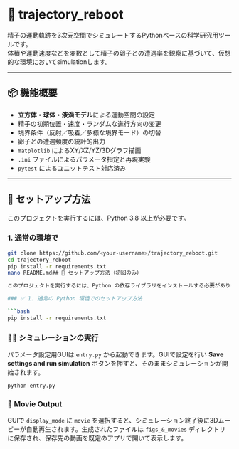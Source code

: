 # 🧬 trajectory_reboot

精子の運動軌跡を3次元空間でシミュレートするPythonベースの科学研究用ツールです。  
体積や運動速度などを変数として精子の卵子との遭遇率を観察に基づいて、仮想的な環境においてsimulationします。

---

## 📦 機能概要

- **立方体・球体・液滴モデル**による運動空間の設定
- 精子の初期位置・速度・ランダムな進行方向の変更
- 境界条件（反射／吸着／多様な境界モード）の切替
- 卵子との遭遇頻度の統計的出力
- `matplotlib` によるXY/XZ/YZ/3Dグラフ描画
- `.ini` ファイルによるパラメータ指定と再現実験
- `pytest` によるユニットテスト対応済み

---

## 🚀 セットアップ方法

このプロジェクトを実行するには、Python 3.8 以上が必要です。

### 1. 通常の環境で

```bash
git clone https://github.com/<your-username>/trajectory_reboot.git
cd trajectory_reboot
pip install -r requirements.txt
nano README.md## 🚀 セットアップ方法（初回のみ）

このプロジェクトを実行するには、Python の依存ライブラリをインストールする必要があります。

### ✅ 1. 通常の Python 環境でのセットアップ方法

```bash
pip install -r requirements.txt
```

### 🏃‍♂️ シミュレーションの実行

パラメータ設定用GUIは `entry.py` から起動できます。GUIで設定を行い
**Save settings and run simulation** ボタンを押すと、そのままシミュレーションが開始されます。

```bash
python entry.py
```

### 🎥 Movie Output
GUIで `display_mode` に `movie` を選択すると、シミュレーション終了後に3Dムービーが自動再生されます。生成されたファイルは `figs_&_movies` ディレクトリに保存され、保存先の動画を既定のアプリで開いて表示します。

